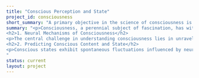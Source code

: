 ```yaml
---
title: "Conscious Perception and State"
project_id: consciousness
short_summary: "A primary objective in the science of consciousness is elucidating the neural mechanisms governing conscious states and devising methodologies for diagnosing and recovering impaired consciousness (e.g., in the disorders of consciousness). SFIM utilizates cutting-edge computational and neuroimaging tools, including high-field fMRI, MEG, and pupillometry, to investigate two pivotal themes in the study of consciousness."
summary: "<p>Consciousness, a perennial subject of fascination, has witnessed a surge in scientific exploration over recent decades. A primary objective in the science of consciousness is elucidating the neural mechanisms governing conscious states and devising methodologies for diagnosing and recovering impaired consciousness (e.g., in the disorders of consciousness). SFIM actively contributes to this scientific realm through the utilization of cutting-edge computational and neuroimaging tools, including high-field fMRI, MEG, and pupillometry, to investigate two pivotal themes in the study of consciousness.</p>
<h2>1. Neural Mechanisms of Consciousness</h2>
<p>The central challenge in understanding consciousness lies in unraveling how neural processes give rise to subjective states of conscious experience. Additionally, there is long-standing interest in discerning how diverse sources of content in conscious experiences (such as vision versus audition, or sight versus imagery) share common neural networks. Several projects within SFIM employ afterimages as a perceptual model to delve into these inquiries and explore the neural underpinnings of conscious experience.</p>
<h2>2. Predicting Conscious Content and State</h2>
<p>Conscious states exhibit spontaneous fluctuations influenced by neurophysiological dynamics. The ability to predict conscious states from physiological indicators holds broad significance for both experimental and clinical domains. Two specific projects in SFIM employ electrophysiology and real time pupillometry methods to forecast states of arousal/vigilance linked with conscious states (Samika, Sharif, and colleagues). Additionally, predicting the content of consciousness (i.e., the subjects of conscious perception) is crucial for accounting for variability in neural signals. Javier and colleagues are leading projects exploring how the content of conscious perception during resting-state fMRI can impact recorded activity on an individual subject basis. Finally, another project lead by Sharif, Tori, and colleagues explores how eye metrics can be used to predict conscious perception in cortical blindness. </p>
"
status: current
layout: project
---
```

